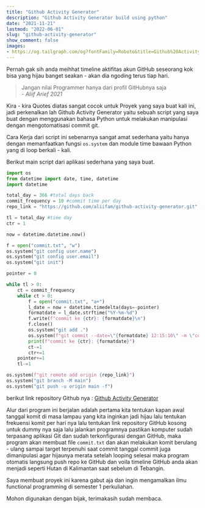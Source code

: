 ```yaml
---
title: "Github Activity Generator"
description: "Github Activity Generator build using python"
date: "2021-11-21"
lastmod: "2022-06-01"
slug: "github-activity-generator"
show_comment: false
images:
- https://og.tailgraph.com/og?fontFamily=Roboto&title=Github%20Activity%20Generator&titleTailwind=text-gray-800%20font-bold%20text-6xl&text=Github%20Activity%20Generator%20build%20using%20python&textTailwind=text-gray-700%20text-2xl%20mt-4&logoTailwind=h-8&bgTailwind=bg-white&footer=aliif.space&footerTailwind=text-teal-600&t=1653399583383&refresh=1
---
```


Pernah gak sih anda meihhat timeline aktifitas akun GitHub seseorang kok bisa yang hijau banget seakan - akan dia ngoding terus tiap hari.

> Jangan nilai Programmer hanya dari profil GitHubnya saja <br> *- Aliif Arief 2021* 

Kira - kira Quotes diatas sangat cocok untuk Proyek yang saya buat kali ini, jadi perkenalkan lah Github Activity Generator yaitu sebuah script yang saya buat dengan menggunakan bahasa Python untuk melakukan manipulasi dengan mengotomatisasi commit git.

Cara Kerja dari script ini sebenarnya sangat amat sederhana yaitu hanya dengan memanfaatkan fungsi `os.system` dan module time bawaan Python yang di loop berkali - kali.

Berikut main script dari aplikasi sederhana yang saya buat.

```python
import os
from datetime import date, time, datetime
import datetime

total_day = 366 #total days back
commit_frequency = 10 #commit time per day
repo_link = "https://github.com/aliifam/github-activity-generator.git"

tl = total_day #time day
ctr = 1

now = datetime.datetime.now()

f = open("commit.txt", "w")
os.system("git config user.name")
os.system("git config user.email")
os.system("git init")

pointer = 0

while tl > 0:
    ct = commit_frequency
    while ct > 0:
        f = open("commit.txt", "a+")
        l_date = now + datetime.timedelta(days=-pointer)
        formatdate = l_date.strftime("%Y-%m-%d")
        f.write(f"commit ke {ctr}: {formatdate}\n")
        f.close()
        os.system("git add .")
        os.system(f"git commit --date=\"{formatdate} 12:15:10\" -m \"commit ke {ctr}\"")
        print(f"commit ke {ctr}: {formatdate}")
        ct-=1
        ctr+=1
    pointer+=1
    tl-=1

os.system(f"git remote add origin {repo_link}")
os.system("git branch -M main")
os.system("git push -u origin main -f")
```

berikut link repository Github nya : [Github Activity Generator](https://github.com/aliifam/github-activity-generator)

Alur dari program ini berjalan adalah pertama kita tentukan kapan awal tanggal komit di masa lampau yang kita inginkan jadi hijau lalu tentukan frekuensi komit per hari nya lalu tentukan link repository GitHub kosong untuk dummy nya saja lalu jalankan programnya pastikan komputer sudah terpasang aplikasi Git dan sudah terkonfigurasi dengan GitHub, maka program akan membuat file `commit.txt` dan akan melakukan komit berulang - ulang sampai target terpenuhi saat commit tanggal commit juga dimanipulasi agar hijaunya merata setelah looping selesai maka program otomatis langsung push repo ke GitHub dan voila timeline GitHub anda akan menjadi seperti Hutan di Kalimantan saat sebelum di Tebangin.

Saya membuat proyek ini karena gabut aja dan ingin mengamalkan ilmu functional programming di semester 1 perkuliahan.

Mohon digunakan dengan bijak, terimakasih sudah membaca.